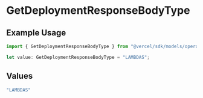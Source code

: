 # GetDeploymentResponseBodyType

## Example Usage

```typescript
import { GetDeploymentResponseBodyType } from "@vercel/sdk/models/operations";

let value: GetDeploymentResponseBodyType = "LAMBDAS";
```

## Values

```typescript
"LAMBDAS"
```